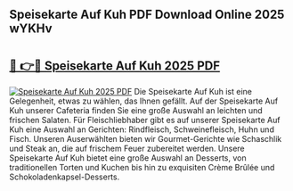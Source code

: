 ## Speisekarte Auf Kuh PDF Download Online 2025 wYKHv

# <h2><a href="http://gc5lfz.nevu.top/?p=Speisekarte+Auf+Kuh">🔗 👉🔴 Speisekarte Auf Kuh 2025 PDF</a></h2>

[![Speisekarte Auf Kuh 2025 PDF](https://i.imgur.com/dBaPXMq.png)](http://gc5lfz.nevu.top/?p=Speisekarte+Auf+Kuh)
Die Speisekarte Auf Kuh ist eine Gelegenheit, etwas zu wählen, das Ihnen gefällt. Auf der Speisekarte Auf Kuh unserer Cafeteria finden Sie eine große Auswahl an leichten und frischen Salaten. Für Fleischliebhaber gibt es auf unserer Speisekarte Auf Kuh eine Auswahl an Gerichten: Rindfleisch, Schweinefleisch, Huhn und Fisch. Unseren Auserwählten bieten wir Gourmet-Gerichte wie Schaschlik und Steak an, die auf frischem Feuer zubereitet werden. Unsere Speisekarte Auf Kuh bietet eine große Auswahl an Desserts, von traditionellen Torten und Kuchen bis hin zu exquisiten Crème Brûlée und Schokoladenkapsel-Desserts.
